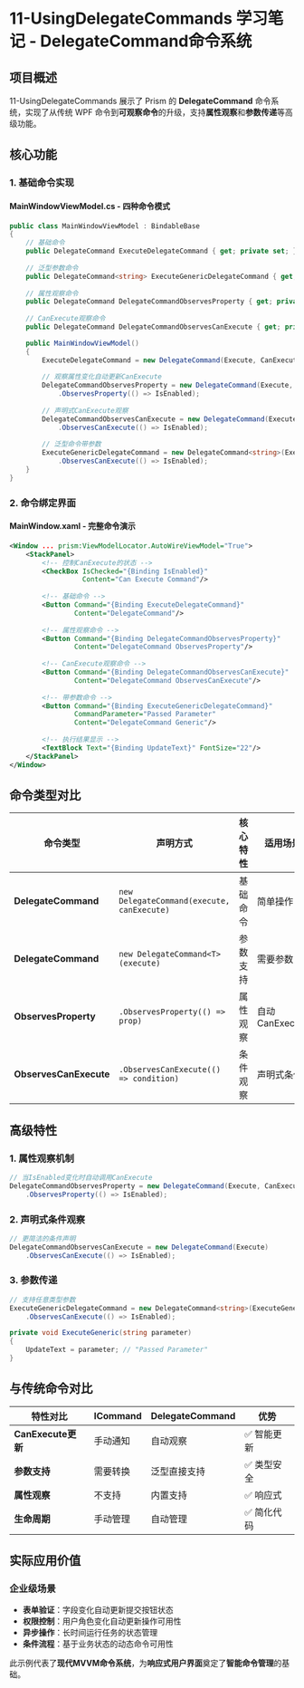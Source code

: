 # 11-UsingDelegateCommands 学习笔记 - DelegateCommand命令系统

## 项目概述

11-UsingDelegateCommands 展示了 Prism 的 **DelegateCommand** 命令系统，实现了从传统 WPF 命令到**可观察命令**的升级，支持**属性观察**和**参数传递**等高级功能。

## 核心功能

### 1. 基础命令实现

#### MainWindowViewModel.cs - 四种命令模式
```csharp
public class MainWindowViewModel : BindableBase
{
    // 基础命令
    public DelegateCommand ExecuteDelegateCommand { get; private set; }
    
    // 泛型参数命令
    public DelegateCommand<string> ExecuteGenericDelegateCommand { get; private set; }
    
    // 属性观察命令
    public DelegateCommand DelegateCommandObservesProperty { get; private set; }
    
    // CanExecute观察命令
    public DelegateCommand DelegateCommandObservesCanExecute { get; private set; }

    public MainWindowViewModel()
    {
        ExecuteDelegateCommand = new DelegateCommand(Execute, CanExecute);
        
        // 观察属性变化自动更新CanExecute
        DelegateCommandObservesProperty = new DelegateCommand(Execute, CanExecute)
            .ObservesProperty(() => IsEnabled);
        
        // 声明式CanExecute观察
        DelegateCommandObservesCanExecute = new DelegateCommand(Execute)
            .ObservesCanExecute(() => IsEnabled);
        
        // 泛型命令带参数
        ExecuteGenericDelegateCommand = new DelegateCommand<string>(ExecuteGeneric)
            .ObservesCanExecute(() => IsEnabled);
    }
}
```

### 2. 命令绑定界面

#### MainWindow.xaml - 完整命令演示
```xml
<Window ... prism:ViewModelLocator.AutoWireViewModel="True">
    <StackPanel>
        <!-- 控制CanExecute的状态 -->
        <CheckBox IsChecked="{Binding IsEnabled}" 
                  Content="Can Execute Command"/>
        
        <!-- 基础命令 -->
        <Button Command="{Binding ExecuteDelegateCommand}" 
                Content="DelegateCommand"/>
        
        <!-- 属性观察命令 -->
        <Button Command="{Binding DelegateCommandObservesProperty}" 
                Content="DelegateCommand ObservesProperty"/>
        
        <!-- CanExecute观察命令 -->
        <Button Command="{Binding DelegateCommandObservesCanExecute}" 
                Content="DelegateCommand ObservesCanExecute"/>
        
        <!-- 带参数命令 -->
        <Button Command="{Binding ExecuteGenericDelegateCommand}" 
                CommandParameter="Passed Parameter"
                Content="DelegateCommand Generic"/>
        
        <!-- 执行结果显示 -->
        <TextBlock Text="{Binding UpdateText}" FontSize="22"/>
    </StackPanel>
</Window>
```

## 命令类型对比

| 命令类型 | 声明方式 | 核心特性 | 适用场景 |
|----------|----------|----------|----------|
| **DelegateCommand** | `new DelegateCommand(execute, canExecute)` | 基础命令 | 简单操作 |
| **DelegateCommand<T>** | `new DelegateCommand<T>(execute)` | 参数支持 | 需要参数 |
| **ObservesProperty** | `.ObservesProperty(() => prop)` | 属性观察 | 自动CanExecute |
| **ObservesCanExecute** | `.ObservesCanExecute(() => condition)` | 条件观察 | 声明式条件 |

## 高级特性

### 1. 属性观察机制
```csharp
// 当IsEnabled变化时自动调用CanExecute
DelegateCommandObservesProperty = new DelegateCommand(Execute, CanExecute)
    .ObservesProperty(() => IsEnabled);
```

### 2. 声明式条件观察
```csharp
// 更简洁的条件声明
DelegateCommandObservesCanExecute = new DelegateCommand(Execute)
    .ObservesCanExecute(() => IsEnabled);
```

### 3. 参数传递
```csharp
// 支持任意类型参数
ExecuteGenericDelegateCommand = new DelegateCommand<string>(ExecuteGeneric)
    .ObservesCanExecute(() => IsEnabled);

private void ExecuteGeneric(string parameter)
{
    UpdateText = parameter; // "Passed Parameter"
}
```

## 与传统命令对比

| 特性对比 | ICommand | DelegateCommand | 优势 |
|----------|----------|-----------------|------|
| **CanExecute更新** | 手动通知 | 自动观察 | ✅ 智能更新 |
| **参数支持** | 需要转换 | 泛型直接支持 | ✅ 类型安全 |
| **属性观察** | 不支持 | 内置支持 | ✅ 响应式 |
| **生命周期** | 手动管理 | 自动管理 | ✅ 简化代码 |

## 实际应用价值

### 企业级场景
- **表单验证**：字段变化自动更新提交按钮状态
- **权限控制**：用户角色变化自动更新操作可用性
- **异步操作**：长时间运行任务的状态管理
- **条件流程**：基于业务状态的动态命令可用性

此示例代表了**现代MVVM命令系统**，为**响应式用户界面**奠定了**智能命令管理**的基础。